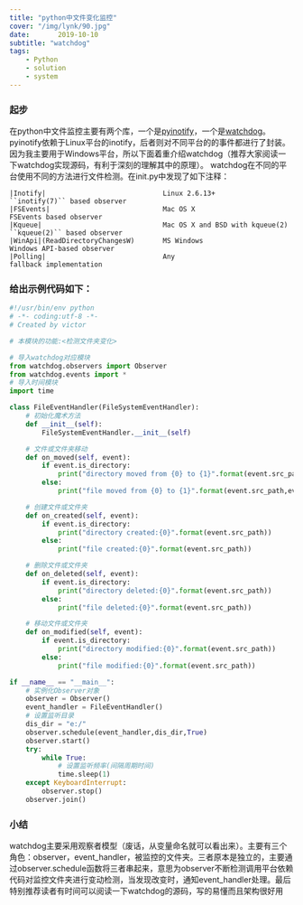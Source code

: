```yaml
---
title: "python中文件变化监控"
cover: "/img/lynk/90.jpg"
date:       2019-10-10
subtitle: "watchdog"
tags:
	- Python
	- solution
	- system
---
```













### 起步
在python中文件监控主要有两个库，一个是[pyinotify](https://github.com/seb-m/pyinotify/wiki)，一个是[watchdog](http://pythonhosted.org/watchdog/)。pyinotify依赖于Linux平台的inotify，后者则对不同平台的的事件都进行了封装。因为我主要用于Windows平台，所以下面着重介绍watchdog（推荐大家阅读一下watchdog实现源码，有利于深刻的理解其中的原理）。
watchdog在不同的平台使用不同的方法进行文件检测。在init.py中发现了如下注释：

```
|Inotify|                             Linux 2.6.13+                    ``inotify(7)`` based observer
|FSEvents|                            Mac OS X                         FSEvents based observer
|Kqueue|                              Mac OS X and BSD with kqueue(2)  ``kqueue(2)`` based observer
|WinApi|(ReadDirectoryChangesW)       MS Windows                       Windows API-based observer
|Polling|                             Any                              fallback implementation
```
### 给出示例代码如下：
```python
#!/usr/bin/env python
# -*- coding:utf-8 -*-
# Created by victor

# 本模块的功能:<检测文件夹变化>

# 导入watchdog对应模块
from watchdog.observers import Observer
from watchdog.events import *
# 导入时间模块
import time

class FileEventHandler(FileSystemEventHandler):
    # 初始化魔术方法
    def __init__(self):
        FileSystemEventHandler.__init__(self)

    # 文件或文件夹移动
    def on_moved(self, event):
        if event.is_directory:
            print("directory moved from {0} to {1}".format(event.src_path,event.dest_path))
        else:
            print("file moved from {0} to {1}".format(event.src_path,event.dest_path))

    # 创建文件或文件夹
    def on_created(self, event):
        if event.is_directory:
            print("directory created:{0}".format(event.src_path))
        else:
            print("file created:{0}".format(event.src_path))

    # 删除文件或文件夹
    def on_deleted(self, event):
        if event.is_directory:
            print("directory deleted:{0}".format(event.src_path))
        else:
            print("file deleted:{0}".format(event.src_path))

    # 移动文件或文件夹
    def on_modified(self, event):
        if event.is_directory:
            print("directory modified:{0}".format(event.src_path))
        else:
            print("file modified:{0}".format(event.src_path))

if __name__ == "__main__":
    # 实例化Observer对象
    observer = Observer()
    event_handler = FileEventHandler()
    # 设置监听目录
    dis_dir = "e:/"
    observer.schedule(event_handler,dis_dir,True)
    observer.start()
    try:
        while True:
            # 设置监听频率(间隔周期时间)
            time.sleep(1)
    except KeyboardInterrupt:
        observer.stop()
    observer.join()
```
### 小结
watchdog主要采用观察者模型（废话，从变量命名就可以看出来）。主要有三个角色：observer，event_handler，被监控的文件夹。三者原本是独立的，主要通过observer.schedule函数将三者串起来，意思为observer不断检测调用平台依赖代码对监控文件夹进行变动检测，当发现改变时，通知event_handler处理。最后特别推荐读者有时间可以阅读一下watchdog的源码，写的易懂而且架构很好用
